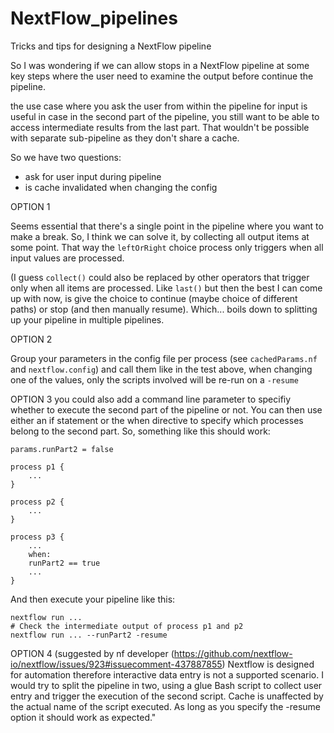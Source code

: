 # NextFlow_pipelines
Tricks and tips for designing a NextFlow pipeline

So I was wondering if we can allow stops in a NextFlow pipeline at some key steps where the user need to examine the output before continue the pipeline. 

the use case where you ask the user from within the pipeline for input is useful in case in the second part of the pipeline, you still want to be able to access intermediate results from the last part.
That wouldn't be possible with separate sub-pipeline as they don't share a cache.

So we have two questions:
- ask for user input during pipeline
- is cache invalidated when changing the config

OPTION 1

Seems essential that there's a single point in the pipeline where you want to make a break.
So, I think we can solve it, by collecting all output items at some point. That way the `leftOrRight` choice process only triggers when all input values are processed.

(I guess `collect()` could also be replaced by other operators that trigger only when all items are processed. Like `last()`
but then the best I can come up with now, is give the choice to continue (maybe choice of different paths) or stop (and then manually resume). Which... boils down to splitting up your pipeline in multiple pipelines.

OPTION 2

Group your parameters in the config file per process (see ```cachedParams.nf``` and ```nextflow.config```) and call them like in the test above, when changing one of the values, only the scripts involved will be re-run on a `-resume`

OPTION 3
you could also add a command line parameter to specifiy whether to execute the second part of the pipeline or not. You can then use either an if statement or the when directive to specify which processes belong to the second part.
So, something like this should work:
```
params.runPart2 = false

process p1 {
    ...
}

process p2 {
    ...
}

process p3 {
    ...
    when:
    runPart2 == true
    ...
}
```
And then execute your pipeline like this: 
```
nextflow run ...
# Check the intermediate output of process p1 and p2
nextflow run ... --runPart2 -resume
```
OPTION 4 (suggested by nf developer (https://github.com/nextflow-io/nextflow/issues/923#issuecomment-437887855)
Nextflow is designed for automation therefore interactive data entry is not a supported scenario. I would try to split the pipeline in two, using a glue Bash script to collect user entry and trigger the execution of the second script. Cache is unaffected by the actual name of the script executed. As long as you specify the -resume option it should work as expected."
